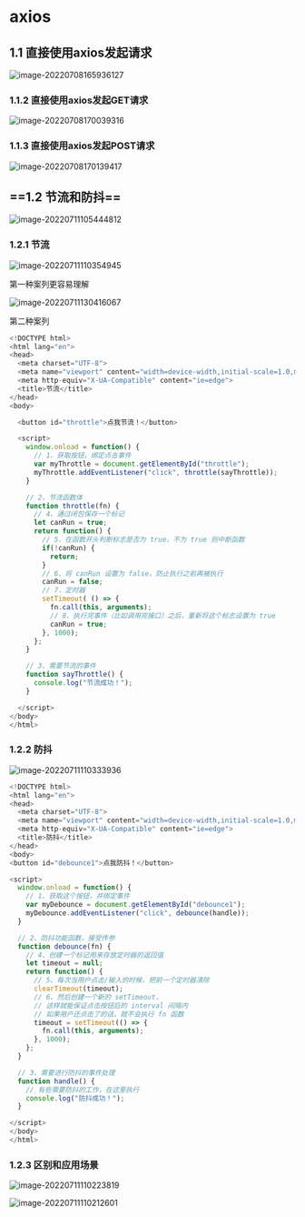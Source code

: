 # **axios**



## 1.1 **直接使用**axios**发起请求**

![image-20220708165936127](../../图片/image-20220708165936127.png)

### 1.1.2  直接使用axios发起GET请求

![image-20220708170039316](../../图片/image-20220708170039316.png)

### 1.1.3  直接使用axios发起POST请求

![image-20220708170139417](../../图片/image-20220708170139417.png)

## ==1.2 节流和防抖==

![image-20220711105444812](../../图片/image-20220711105444812.png)

### 1.2.1 节流

![image-20220711110354945](../../图片/image-20220711110354945.png)

第一种案列更容易理解

![image-20220711130416067](../../图片/image-20220711130416067.png)

第二种案列

```javascript
<!DOCTYPE html>
<html lang="en">
<head>
  <meta charset="UTF-8">
  <meta name="viewport" content="width=device-width,initial-scale=1.0,maximum-scale=1.0,user-scalable=no">
  <meta http-equiv="X-UA-Compatible" content="ie=edge">
  <title>节流</title>
</head>
<body>

  <button id="throttle">点我节流！</button>

  <script>
    window.onload = function() {
      // 1、获取按钮，绑定点击事件
      var myThrottle = document.getElementById("throttle");
      myThrottle.addEventListener("click", throttle(sayThrottle));
    }

    // 2、节流函数体
    function throttle(fn) {
      // 4、通过闭包保存一个标记
      let canRun = true;
      return function() {
        // 5、在函数开头判断标志是否为 true，不为 true 则中断函数
        if(!canRun) {
          return;
        }
        // 6、将 canRun 设置为 false，防止执行之前再被执行
        canRun = false;
        // 7、定时器
        setTimeout( () => {
          fn.call(this, arguments);
          // 8、执行完事件（比如调用完接口）之后，重新将这个标志设置为 true
          canRun = true;
        }, 1000);
      };
    }

    // 3、需要节流的事件
    function sayThrottle() {
      console.log("节流成功！");
    }

  </script>
</body>
</html>

```



### 1.2.2 防抖

![image-20220711110333936](../../图片/image-20220711110333936.png)

```javascript
<!DOCTYPE html>
<html lang="en">
<head>
  <meta charset="UTF-8">
  <meta name="viewport" content="width=device-width,initial-scale=1.0,maximum-scale=1.0,user-scalable=no">
  <meta http-equiv="X-UA-Compatible" content="ie=edge">
  <title>防抖</title>
</head>
<body>
<button id="debounce1">点我防抖！</button>

<script>
  window.onload = function() {
    // 1、获取这个按钮，并绑定事件
    var myDebounce = document.getElementById("debounce1");
    myDebounce.addEventListener("click", debounce(handle));
  }

  // 2、防抖功能函数，接受传参
  function debounce(fn) {
    // 4、创建一个标记用来存放定时器的返回值
    let timeout = null;
    return function() {
      // 5、每次当用户点击/输入的时候，把前一个定时器清除
      clearTimeout(timeout);
      // 6、然后创建一个新的 setTimeout，
      // 这样就能保证点击按钮后的 interval 间隔内
      // 如果用户还点击了的话，就不会执行 fn 函数
      timeout = setTimeout(() => {
        fn.call(this, arguments);
      }, 1000);
    };
  }

  // 3、需要进行防抖的事件处理
  function handle() {
    // 有些需要防抖的工作，在这里执行
    console.log("防抖成功！");
  }

</script>
</body>
</html>

```

### 1.2.3 区别和应用场景

![image-20220711110223819](../../图片/image-20220711110223819.png)

![image-20220711110212601](../../图片/image-20220711110212601.png)